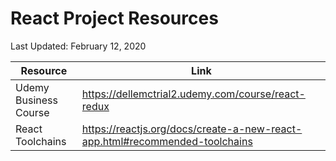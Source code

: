 # React Project Resources

Last Updated: February 12, 2020

| Resource              | Link                                                                        |
| --------------------- | --------------------------------------------------------------------------- |
| Udemy Business Course | https://dellemctrial2.udemy.com/course/react-redux                          |
| React Toolchains      | https://reactjs.org/docs/create-a-new-react-app.html#recommended-toolchains |

